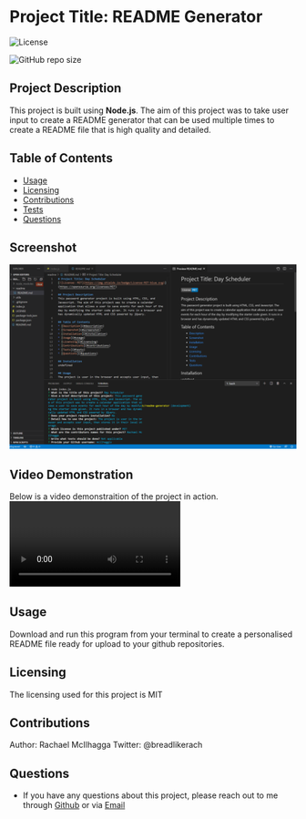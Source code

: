# Project Title: README Generator 
![License](https://img.shields.io/github/license/mcilhaggis/responsive-portfolio)

![GitHub repo size](https://img.shields.io/github/repo-size/mcilhaggis/responsive-portfolio)


## Project Description
This project is built using **Node.js**. The aim of this project was to take user input to create a README generator that can be used multiple times to create a README file that is high quality and detailed.

## Table of Contents
* [Usage](#usage)
* [Licensing](#licensing)
* [Contributions](#contributions)
* [Tests](#tests)
* [Questions](#questions)

## Screenshot
![Screenshot of README Generator in the terminal.](/assets/screenshot-1.png "Screenshot of README Generator in the terminal.")

## Video Demonstration
Below is a video demonstraition of the project in action. 
![Video of README Generator in the terminal.](/assets/README-Generator-video.webm "Video of README Generator in the terminal.")


## Usage
Download and run this program from your terminal to create a personalised README file ready for upload to your github repositories. 

## Licensing 
The licensing used for this project is MIT

## Contributions 
Author: Rachael McIlhagga
Twitter: @breadlikerach

    
## Questions
* If you have any questions about this project, please reach out to me  through <a href="https://github.com/mcilhaggis">Github</a>  or via <a href="mailto:rachael.mcilhagga@live.co.uk">Email</a>